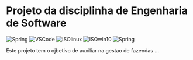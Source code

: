 # Projeto da disciplinha de Engenharia de Software

![Spring](https://img.shields.io/badge/IDE-SpringTool-success)
![VSCode](https://img.shields.io/badge/IDE-VSCode-blue)
![ISOlinux](https://img.shields.io/badge/ISO-Ubuntu-blueviolet)
![ISOwin10](https://img.shields.io/badge/ISO-Win10-blue)
![Spring](https://img.shields.io/github/repo-size/danieldiv/gerencia-fazenda)

<p>
  Este projeto tem o ojbetivo de auxiliar na gestao de fazendas ...
</p>
